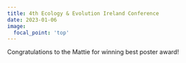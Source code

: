 ```yaml
---
title: 4th Ecology & Evolution Ireland Conference
date: 2023-01-06
image:
  focal_point: 'top'
---
```


Congratulations to the Mattie for winning best poster award!

<!--more-->
